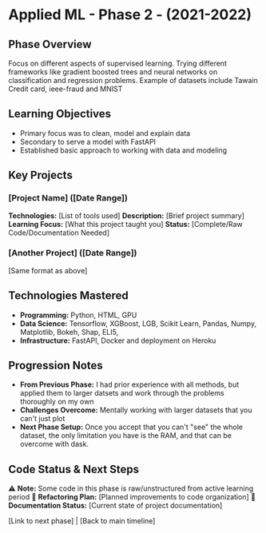 # Applied ML - Phase 2 - (2021-2022)

## Phase Overview
Focus on different aspects of supervised learning. Trying different frameworks like gradient boosted trees and neural networks on classification and regression problems. Example of datasets include Tawain Credit card, ieee-fraud and MNIST

## Learning Objectives
- Primary focus was to clean, model and explain data
- Secondary to serve a model with FastAPI
- Established basic approach to working with data and modeling

## Key Projects

### [Project Name] ([Date Range])
**Technologies:** [List of tools used]
**Description:** [Brief project summary]
**Learning Focus:** [What this project taught you]
**Status:** [Complete/Raw Code/Documentation Needed]

### [Another Project] ([Date Range])
[Same format as above]

## Technologies Mastered
- **Programming:** Python, HTML, GPU
- **Data Science:** Tensorflow, XGBoost, LGB, Scikit Learn, Pandas, Numpy, Matplotlib, Bokeh, Shap, ELI5, 
- **Infrastructure:** FastAPI, Docker and deployment on Heroku

## Progression Notes
- **From Previous Phase:** I had prior experience with all methods, but applied them to larger datsets and work through the problems thoroughly on my own
- **Challenges Overcome:** Mentally working with larger datasets that you can't just plot 
- **Next Phase Setup:** Once you accept that you can't "see" the whole dataset, the only limitation you have is the RAM, and that can be overcome with dask.

## Code Status & Next Steps
⚠️ **Note:** Some code in this phase is raw/unstructured from active learning period
🔄 **Refactoring Plan:** [Planned improvements to code organization]
📝 **Documentation Status:** [Current state of project documentation]

[Link to next phase] | [Back to main timeline]

